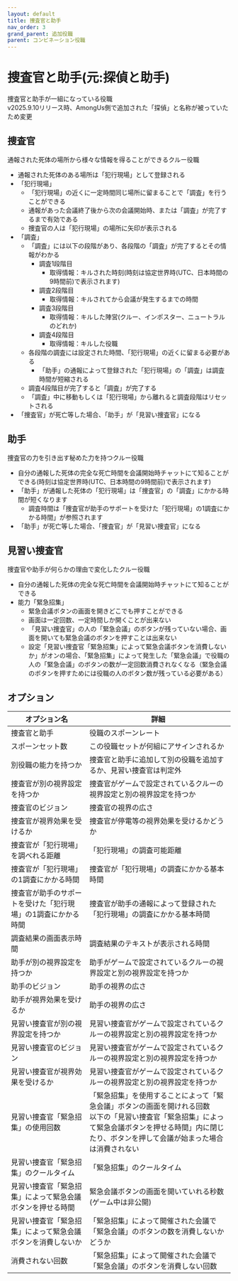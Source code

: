 ```yaml
---
layout: default
title: 捜査官と助手
nav_order: 3
grand_parent: 追加役職
parent: コンビネーション役職
---
```


# 捜査官と助手(元:探偵と助手)

捜査官と助手が一組になっている役職<br>
v2025.9.10リリース時、AmongUs側で追加された「探偵」と名称が被っていたため変更

## 捜査官
通報された死体の場所から様々な情報を得ることができるクルー役職
- 通報された死体のある場所は「犯行現場」として登録される
- 「犯行現場」
  - 「犯行現場」の近くに一定時間同じ場所に留まることで「調査」を行うことができる
  - 通報があった会議終了後から次の会議開始時、または「調査」が完了するまで有効である
  - 捜査官の人は「犯行現場」の場所に矢印が表示される
- 「調査」
  - 「調査」には以下の段階があり、各段階の「調査」が完了するとその情報がわかる
    - 調査1段階目
      - 取得情報：キルされた時刻(時刻は協定世界時(UTC、日本時間の9時間前)で表示されます)
    - 調査2段階目
      - 取得情報：キルされてから会議が発生するまでの時間
    - 調査3段階目
      - 取得情報：キルした陣営(クルー、インポスター、ニュートラルのどれか)
    - 調査4段階目
      - 取得情報：キルした役職
  - 各段階の調査には設定された時間、「犯行現場」の近くに留まる必要がある
    - 「助手」の通報によって登録された「犯行現場」の「調査」は調査時間が短縮される
  - 調査4段階目が完了すると「調査」が完了する
  - 「調査」中に移動もしくは「犯行現場」から離れると調査段階はリセットされる
- 「捜査官」が死亡等した場合、「助手」が「見習い捜査官」になる

## 助手
捜査官の力を引き出す秘めた力を持つクルー役職
- 自分の通報した死体の完全な死亡時間を会議開始時チャットにて知ることができる(時刻は協定世界時(UTC、日本時間の9時間前)で表示されます)
- 「助手」が通報した死体の「犯行現場」は「捜査官」の「調査」にかかる時間が短くなります
  - 調査時間は「捜査官が助手のサポートを受けた「犯行現場」の1調査にかかる時間」が参照されます
- 「助手」が死亡等した場合、「捜査官」が「見習い捜査官」になる

## 見習い捜査官
捜査官や助手が何らかの理由で変化したクルー役職
- 自分の通報した死体の完全な死亡時間を会議開始時チャットにて知ることができる
- 能力「緊急招集」
  - 緊急会議ボタンの画面を開きどこでも押すことができる
  - 画面は一定回数、一定時間しか開くことが出来ない
  - 「見習い捜査官」の人の「緊急会議」のボタンが残っていない場合、画面を開いても緊急会議のボタンを押すことは出来ない
  - 設定「見習い捜査官「緊急招集」によって緊急会議ボタンを消費しないか」がオンの場合、「緊急招集」によって発生した「緊急会議」で役職の人の「緊急会議」のボタンの数が一定回数消費されなくなる（緊急会議のボタンを押すためには役職の人のボタン数が残っている必要がある）　

## オプション

|  オプション名 |  詳細  |
| ---- | ---- |
|  捜査官と助手  | 役職のスポーンレート |
|  スポーンセット数  | この役職セットが何組にアサインされるか |
|  別役職の能力を持つか  | 捜査官と助手に追加して別の役職を追加するか、見習い捜査官は判定外 |
|  捜査官が別の視界設定を持つか  | 捜査官がゲームで設定されているクルーの視界設定と別の視界設定を持つか |
|  捜査官のビジョン  | 捜査官の視界の広さ |
|  捜査官が視界効果を受けるか  | 捜査官が停電等の視界効果を受けるかどうか |
|  捜査官が「犯行現場」を調べれる距離  | 「犯行現場」の調査可能距離 |
|  捜査官が「犯行現場」の1調査にかかる時間  | 捜査官が「犯行現場」の調査にかかる基本時間 |
|  捜査官が助手のサポートを受けた「犯行現場」の1調査にかかる時間  | 捜査官が助手の通報によって登録された「犯行現場」の調査にかかる基本時間 |
|  調査結果の画面表示時間  | 調査結果のテキストが表示される時間 |
|  助手が別の視界設定を持つか  | 助手がゲームで設定されているクルーの視界設定と別の視界設定を持つか |
|  助手のビジョン  | 助手の視界の広さ |
|  助手が視界効果を受けるか  | 助手の視界の広さ |
|  見習い捜査官が別の視界設定を持つか  | 見習い捜査官がゲームで設定されているクルーの視界設定と別の視界設定を持つか |
|  見習い捜査官のビジョン  | 見習い捜査官がゲームで設定されているクルーの視界設定と別の視界設定を持つか |
|  見習い捜査官が視界効果を受けるか  | 見習い捜査官がゲームで設定されているクルーの視界設定と別の視界設定を持つか |
|  見習い捜査官「緊急招集」の使用回数  | 「緊急招集」を使用することによって「緊急会議」ボタンの画面を開けれる回数<br>以下の「見習い捜査官「緊急招集」によって緊急会議ボタンを押せる時間」内に閉じたり、ボタンを押して会議が始まった場合は消費されない |
|  見習い捜査官「緊急招集」のクールタイム  | 「緊急招集」のクールタイム |
|  見習い捜査官「緊急招集」によって緊急会議ボタンを押せる時間  | 緊急会議ボタンの画面を開いていれる秒数(ゲーム中は非公開) |
|  見習い捜査官「緊急招集」によって緊急会議ボタンを消費しないか  | 「緊急招集」によって開催された会議で「緊急会議」のボタンの数を消費しないかどうか |
|  消費されない回数  | 「緊急招集」によって開催された会議で「緊急会議」のボタンを消費しない回数 |
